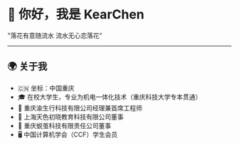 # 👋 你好，我是 KearChen

"落花有意随流水 流水无心恋落花"

---

## 🌍 关于我

- 🇨🇳 坐标：中国重庆
- 🎓 在校大学生，专业为机电一体化技术（重庆科技大学专本贯通）
- 🏢 重庆渝生行科技有限公司经理兼首席工程师
- 🏢 上海天色初晓教育科技有限公司董事
- 🏢 重庆蜕茧科技有限责任公司董事
- 🖥️ 中国计算机学会（CCF）学生会员
